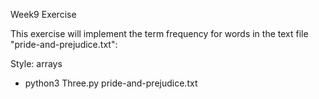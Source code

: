 Week9 Exercise

This exercise will implement the term frequency for words in the text file "pride-and-prejudice.txt":

Style: arrays 
- python3 Three.py pride-and-prejudice.txt
